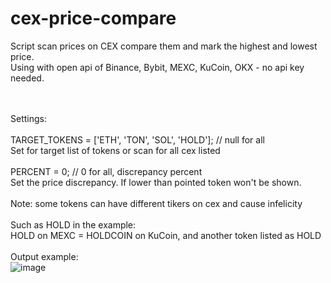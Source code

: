 # cex-price-compare

Script scan prices on CEX compare them and mark the highest and lowest price.<br>
Using with open api of Binance, Bybit, MEXC, KuCoin, OKX - no api key needed.

<br><br>
Settings: <br><br>
TARGET_TOKENS = ['ETH', 'TON', 'SOL', 'HOLD']; // null for all <br>
Set for target list of tokens or scan for all cex listed <br><br>
PERCENT = 0; // 0 for all, discrepancy percent <br>
Set the price discrepancy. If lower than pointed token won't be shown.
<br><br>
Note: some tokens can have different tikers on cex and cause infelicity <br><br>
Such as HOLD in the example: <br> HOLD on MEXC = HOLDCOIN on KuCoin, and another token listed as HOLD
<br><br>
Output example:<br>
![image](https://github.com/user-attachments/assets/56235c98-daff-4f16-a851-a28163e85d87)
